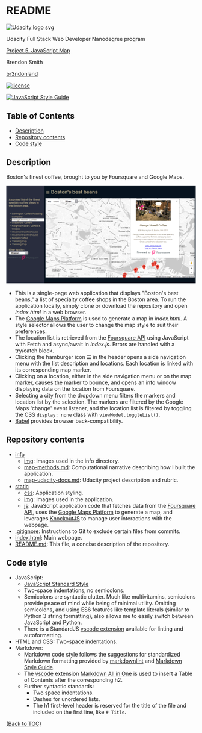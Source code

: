# README

<a href="https://www.udacity.com/">
  <img src="https://s3-us-west-1.amazonaws.com/udacity-content/rebrand/svg/logo.min.svg" width="300" alt="Udacity logo svg">
</a>

Udacity Full Stack Web Developer Nanodegree program

[Project 5. JavaScript Map](https://github.com/br3ndonland/udacity-fsnd-p5-map)

Brendon Smith

[br3ndonland](https://github.com/br3ndonland)

[![license](https://img.shields.io/badge/license-MIT-blue.svg?longCache=true&style=for-the-badge)](https://choosealicense.com/)

[![JavaScript Style Guide](https://cdn.rawgit.com/standard/standard/master/badge.svg)](https://github.com/standard/standard)

## Table of Contents <!-- omit in toc -->

- [Description](#description)
- [Repository contents](#repository-contents)
- [Code style](#code-style)

## Description

Boston's finest coffee, brought to you by Foursquare and Google Maps.

![Screenshot of completed application](info/img/Screen-shot-2018-06-08-at-6.03.18-PM.png)

- This is a single-page web application that displays "Boston's best beans," a list of specialty coffee shops in the Boston area. To run the application locally, simply clone or download the repository and open *index.html* in a web browser.
- The [Google Maps Platform](https://cloud.google.com/maps-platform/) is used to generate a map in *index.html*. A style selector allows the user to change the map style to suit their preferences.
- The location list is retrieved from the [Foursquare API](https://developer.foursquare.com/) using JavaScript with Fetch and async/await in *index.js*. Errors are handled with a try/catch block.
- Clicking the hamburger icon &#9776; in the header opens a side navigation menu with the list description and locations. Each location is linked with its corresponding map marker.
- Clicking on a location, either in the side navigation menu or on the map marker, causes the marker to bounce, and opens an info window displaying data on the location from Foursquare.
- Selecting a city from the dropdown menu filters the markers and location list by the selection. The markers are filtered by the Google Maps 'change' event listener, and the location list is filtered by toggling the CSS `display: none` class with `viewModel.toggleList()`.
- [Babel](http://babeljs.io/) provides browser back-compatibility.

## Repository contents

- [info](info)
  - [img](info/img): Images used in the info directory.
  - [map-methods.md](info/map-methods.md): Computational narrative describing how I built the application.
  - [map-udacity-docs.md](info/map-udacity-docs.md): Udacity project description and rubric.
- [static](static)
  - [css](static/css): Application styling.
  - [img](static/img): Images used in the application.
  - [js](static/js): JavaScript application code that fetches data from the [Foursquare API](https://developer.foursquare.com/), uses the [Google Maps Platform](https://cloud.google.com/maps-platform/) to generate a map, and leverages [KnockoutJS](http://knockoutjs.com) to manage user interactions with the webpage.
- [.gitignore](.gitignore): Instructions to Git to exclude certain files from commits.
- [index.html](index.html): Main webpage.
- [README.md](README.md): This file, a concise description of the repository.

## Code style

- JavaScript:
  - [JavaScript Standard Style](https://standardjs.com/)
  - Two-space indentations, no semicolons.
  - Semicolons are syntactic clutter. Much like multivitamins, semicolons provide peace of mind while being of minimal utility. Omitting semicolons, and using ES6 features like template literals (similar to Python 3 string formatting), also allows me to easily switch between JavaScript and Python.
  - There is a StandardJS [vscode extension](https://marketplace.visualstudio.com/items?itemName=chenxsan.vscode-standardjs) available for linting and autoformatting.
- HTML and CSS: Two-space indentations.
- Markdown:
  - Markdown code style follows the suggestions for standardized Markdown formatting provided by [markdownlint](https://github.com/DavidAnson/markdownlint) and [Markdown Style Guide](http://www.cirosantilli.com/markdown-style-guide/).
  - The [vscode](https://code.visualstudio.com/) extension [Markdown All in One](https://marketplace.visualstudio.com/items?itemName=yzhang.markdown-all-in-one) is used to insert a Table of Contents after the corresponding h2.
  - Further syntactic standards:
    - Two space indentations.
    - Dashes for unordered lists.
    - The h1 first-level header is reserved for the title of the file and included on the first line, like `# Title`.

[(Back to TOC)](#table-of-contents)
